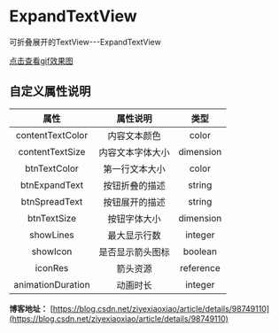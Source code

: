 # ExpandTextView
可折叠展开的TextView---ExpandTextView

[点击查看gif效果图](https://img-blog.csdnimg.cn/20190807152011655.gif)

## 自定义属性说明

|属性|属性说明|类型|
|:--:|:--:|:--:|
|contentTextColor|内容文本颜色|color|
|contentTextSize|内容文本字体大小|dimension|
|btnTextColor|第一行文本大小|color|
|btnExpandText|按钮折叠的描述|string|
|btnSpreadText|按钮展开的描述|string|
|btnTextSize|按钮字体大小|dimension|
|showLines|最大显示行数|integer|
|showIcon|是否显示箭头图标|boolean|
|iconRes|箭头资源|reference|
|animationDuration|动画时长|integer|

**博客地址：** [https://blog.csdn.net/ziyexiaoxiao/article/details/98749110](https://blog.csdn.net/ziyexiaoxiao/article/details/98749110)
